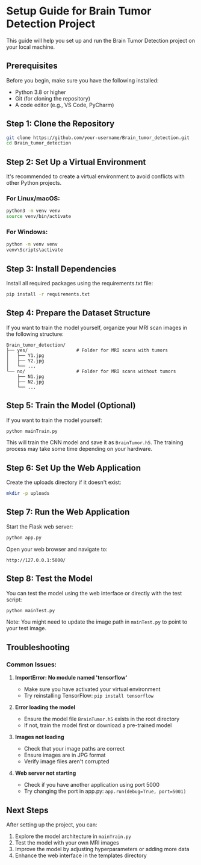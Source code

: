 # Setup Guide for Brain Tumor Detection Project

This guide will help you set up and run the Brain Tumor Detection project on your local machine.

## Prerequisites

Before you begin, make sure you have the following installed:

- Python 3.8 or higher
- Git (for cloning the repository)
- A code editor (e.g., VS Code, PyCharm)

## Step 1: Clone the Repository

```bash
git clone https://github.com/your-username/Brain_tumor_detection.git
cd Brain_tumor_detection
```

## Step 2: Set Up a Virtual Environment

It's recommended to create a virtual environment to avoid conflicts with other Python projects.

### For Linux/macOS:

```bash
python3 -m venv venv
source venv/bin/activate
```

### For Windows:

```bash
python -m venv venv
venv\Scripts\activate
```

## Step 3: Install Dependencies

Install all required packages using the requirements.txt file:

```bash
pip install -r requirements.txt
```

## Step 4: Prepare the Dataset Structure

If you want to train the model yourself, organize your MRI scan images in the following structure:

```
Brain_tumor_detection/
├── yes/                  # Folder for MRI scans with tumors
│   ├── Y1.jpg
│   ├── Y2.jpg
│   └── ...
└── no/                   # Folder for MRI scans without tumors
    ├── N1.jpg
    ├── N2.jpg
    └── ...
```

## Step 5: Train the Model (Optional)

If you want to train the model yourself:

```bash
python mainTrain.py
```

This will train the CNN model and save it as `BrainTumor.h5`. The training process may take some time depending on your hardware.

## Step 6: Set Up the Web Application

Create the uploads directory if it doesn't exist:

```bash
mkdir -p uploads
```

## Step 7: Run the Web Application

Start the Flask web server:

```bash
python app.py
```

Open your web browser and navigate to:

```
http://127.0.0.1:5000/
```

## Step 8: Test the Model

You can test the model using the web interface or directly with the test script:

```bash
python mainTest.py
```

Note: You might need to update the image path in `mainTest.py` to point to your test image.

## Troubleshooting

### Common Issues:

1. **ImportError: No module named 'tensorflow'**

   - Make sure you have activated your virtual environment
   - Try reinstalling TensorFlow: `pip install tensorflow`

2. **Error loading the model**

   - Ensure the model file `BrainTumor.h5` exists in the root directory
   - If not, train the model first or download a pre-trained model

3. **Images not loading**

   - Check that your image paths are correct
   - Ensure images are in JPG format
   - Verify image files aren't corrupted

4. **Web server not starting**
   - Check if you have another application using port 5000
   - Try changing the port in app.py: `app.run(debug=True, port=5001)`

## Next Steps

After setting up the project, you can:

1. Explore the model architecture in `mainTrain.py`
2. Test the model with your own MRI images
3. Improve the model by adjusting hyperparameters or adding more data
4. Enhance the web interface in the templates directory
